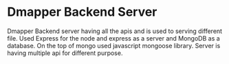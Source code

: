 # Dmapper Backend Server
Dmapper Backend server having all the apis and is used to serving different file. Used Express for the node and express as a server and MongoDB as a database. On the top of mongo used javascript mongoose library. Server is having multiple api for different purpose.
